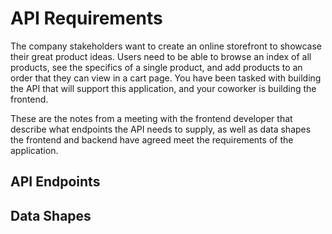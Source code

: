 # API Requirements

The company stakeholders want to create an online storefront to showcase their great product ideas. Users need to be able to browse an index of all products, see the specifics of a single product, and add products to an order that they can view in a cart page. You have been tasked with building the API that will support this application, and your coworker is building the frontend.

These are the notes from a meeting with the frontend developer that describe what endpoints the API needs to supply, as well as data shapes the frontend and backend have agreed meet the requirements of the application. 

## API Endpoints

<!-- ### Products

- Index 
- Show
- Create [token required]
- [OPTIONAL] Top 5 most popular products 
- [OPTIONAL] Products by category (args: product category) -->

<!-- ### Users

- Index [token required]
- Show [token required]
- Create [token required] -->

<!-- ### Orders

- Current Order by user (args: user id)[token required]
- [OPTIONAL] Completed Orders by user (args: user id)[token required] -->

## Data Shapes

<!-- ### Product

-  id
- name
- price
- [OPTIONAL] category

### User

- id
- firstName
- lastName
- password

### Orders

- id
- id of each product in the order
- quantity of each product in the order
- user_id
- status of order (active or complete)
 -->
